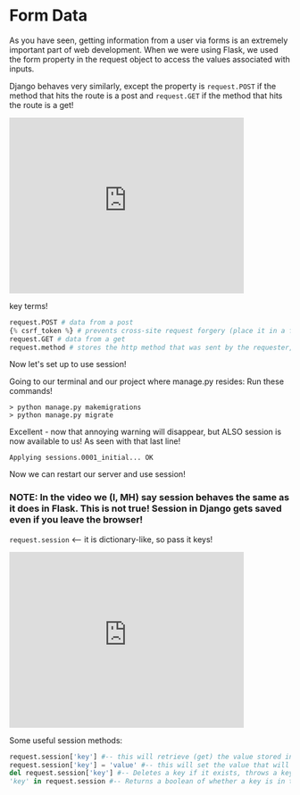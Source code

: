 # Form Data
As you have seen, getting information from a user via forms is an extremely important part of web development. When we were using Flask, we used the form property in the request object to access the values associated with inputs.

Django behaves very similarly, except the property is `request.POST` if the method that hits the route is a post and `request.GET` if the method that hits the route is a get!

<iframe width="420" height="315" src="https://www.youtube.com/embed/KRanyK02uO8" frameborder="0" allowfullscreen></iframe>

key terms!
```python
request.POST # data from a post
{% csrf_token %} # prevents cross-site request forgery (place it in a form on the html side of your project)
request.GET # data from a get
request.method # stores the http method that was sent by the requester, e.g. get, post, put, patch or delete.  (we've just used get and post so far!)
```

Now let's set up to use session!

Going to our terminal and our project where manage.py resides:
Run these commands!

```
> python manage.py makemigrations
> python manage.py migrate
```

Excellent - now that annoying warning will disappear, but ALSO session is now available to us! As seen with that last line!

`Applying sessions.0001_initial... OK`

Now we can restart our server and use session!
### NOTE:  In the video we (I, MH) say session behaves the same as it does in Flask.  This is not true!  Session in Django gets saved even if you leave the browser!

`request.session` <-- it is dictionary-like, so pass it keys!

<iframe width="420" height="315" src="https://www.youtube.com/embed/8ZTVGCoEyFs" frameborder="0" allowfullscreen></iframe>

Some useful session methods:
```python
request.session['key'] #-- this will retrieve (get) the value stored in key.
request.session['key'] = 'value' #-- this will set the value that will be stored by key.  
del request.session['key'] #-- Deletes a key if it exists, throws a keyError if they key does not exist.  Try and except since it is better to ask for forgiveness then ask for permission in Python (in general)
'key' in request.session #-- Returns a boolean of whether a key is in the session or not.
```
